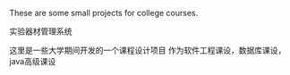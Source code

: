 These are some small projects for college courses.

实验器材管理系统

这里是一些大学期间开发的一个课程设计项目 作为软件工程课设，数据库课设，java高级课设
